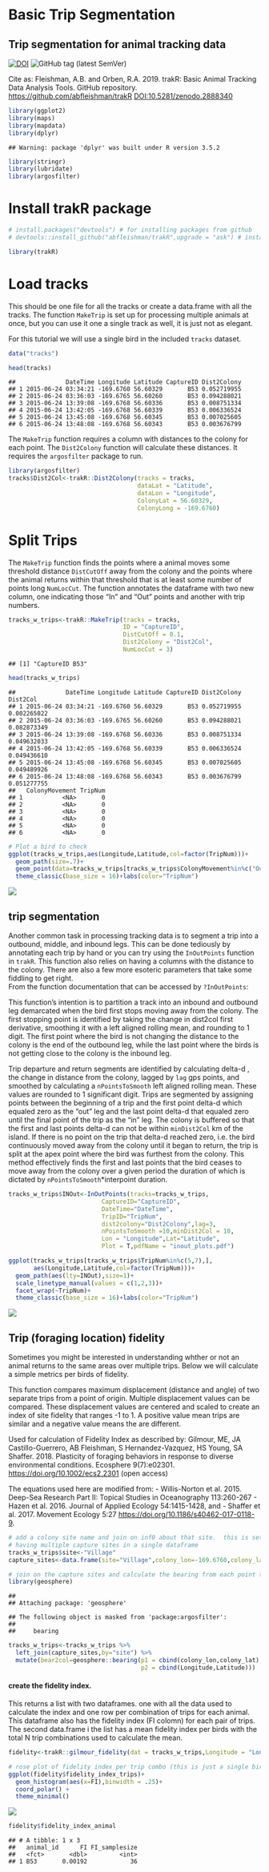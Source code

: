 Basic Trip Segmentation
================

## Trip segmentation for animal tracking data

[![DOI](https://zenodo.org/badge/DOI/10.5281/zenodo.2888340.svg)](https://doi.org/10.5281/zenodo.2888340)
![GitHub tag (latest
SemVer)](https://img.shields.io/github/tag/abfleishman/trakR.svg?color=blue&label=Version)

Cite as: Fleishman, A.B. and Orben, R.A. 2019. trakR: Basic Animal
Tracking Data Analysis Tools. GitHub repository.
<https://github.com/abfleishman/trakR> <DOI:10.5281/zenodo.2888340>

``` r
library(ggplot2)
library(maps)
library(mapdata)
library(dplyr)
```

    ## Warning: package 'dplyr' was built under R version 3.5.2

``` r
library(stringr)
library(lubridate)
library(argosfilter)
```

# Install trakR package

``` r
# install.packages("devtools") # for installing packages from github
# devtools::install_github("abfleishman/trakR",upgrade = "ask") # install my package

library(trakR)
```

# Load tracks

This should be one file for all the tracks or create a data.frame with
all the tracks. The function `MakeTrip` is set up for processing
multiple animals at once, but you can use it one a single track as well,
it is just not as elegant.

For this tutorial we will use a single bird in the included `tracks`
dataset.

``` r
data("tracks")

head(tracks)
```

    ##              DateTime Longitude Latitude CaptureID Dist2Colony
    ## 1 2015-06-24 03:34:21 -169.6760 56.60329       B53 0.052719955
    ## 2 2015-06-24 03:36:03 -169.6765 56.60260       B53 0.094288021
    ## 3 2015-06-24 13:39:08 -169.6768 56.60336       B53 0.008751334
    ## 4 2015-06-24 13:42:05 -169.6768 56.60339       B53 0.006336524
    ## 5 2015-06-24 13:45:08 -169.6768 56.60345       B53 0.007025605
    ## 6 2015-06-24 13:48:08 -169.6768 56.60343       B53 0.003676799

The `MakeTrip` function requires a column with distances to the colony
for each point. The `Dist2Colony` function will calculate these
distances. It requires the `argosfilter` package to run.

``` r
library(argosfilter)
tracks$Dist2Col<-trakR::Dist2Colony(tracks = tracks, 
                                    dataLat = "Latitude",
                                    dataLon = "Longitude",
                                    ColonyLat = 56.60329,
                                    ColonyLong = -169.6760)
```

# Split Trips

The `MakeTrip` function finds the points where a animal moves some
threshold distance `DistCutOff` away from the colony and the points
where the animal returns within that threshold that is at least some
number of points long `NumLocCut`. The function annotates the dataframe
with two new column, one indicating those “In” and “Out” points and
another with trip numbers.

``` r
tracks_w_trips<-trakR::MakeTrip(tracks = tracks,
                                ID = "CaptureID",
                                DistCutOff = 0.1,
                                Dist2Colony = "Dist2Col",
                                NumLocCut = 3)
```

    ## [1] "CaptureID B53"

``` r
head(tracks_w_trips)
```

    ##              DateTime Longitude Latitude CaptureID Dist2Colony    Dist2Col
    ## 1 2015-06-24 03:34:21 -169.6760 56.60329       B53 0.052719955 0.002265022
    ## 2 2015-06-24 03:36:03 -169.6765 56.60260       B53 0.094288021 0.082873349
    ## 3 2015-06-24 13:39:08 -169.6768 56.60336       B53 0.008751334 0.049632033
    ## 4 2015-06-24 13:42:05 -169.6768 56.60339       B53 0.006336524 0.049436610
    ## 5 2015-06-24 13:45:08 -169.6768 56.60345       B53 0.007025605 0.049489926
    ## 6 2015-06-24 13:48:08 -169.6768 56.60343       B53 0.003676799 0.051277755
    ##   ColonyMovement TripNum
    ## 1           <NA>       0
    ## 2           <NA>       0
    ## 3           <NA>       0
    ## 4           <NA>       0
    ## 5           <NA>       0
    ## 6           <NA>       0

``` r
# Plot a bird to check
ggplot(tracks_w_trips,aes(Longitude,Latitude,col=factor(TripNum)))+
  geom_path(size=.7)+
  geom_point(data=tracks_w_trips[tracks_w_trips$ColonyMovement%in%c("Out","In"),])+
  theme_classic(base_size = 16)+labs(color="TripNum")
```

![](README_files/figure-gfm/make%20trips-1.png)<!-- -->

## trip segmentation

Another common task in processing tracking data is to segment a trip
into a outbound, middle, and inbound legs. This can be done tediously by
annotating each trip by hand or you can try using the `InOutPoints`
function in `trakR`. This function also relies on having a columns with
the distance to the colony. There are also a few more esoteric
parameters that take some fiddling to get right.  
From the function documentation that can be accessed by `?InOutPoints`:

This function’s intention is to partition a track into an inbound and
outbound leg demarcated when the bird first stops moving away from the
colony. The first stopping point is identified by taking the change in
dist2col first derivative, smoothing it with a left aligned rolling
mean, and rounding to 1 digit. The first point where the bird is not
changing the distance to the colony is the end of the outbound leg,
while the last point where the birds is not getting close to the colony
is the inbound leg.

Trip departure and return segments are identified by calculating delta-d
, the change in distance from the colony, lagged by `lag` gps points,
and smoothed by calculating a `nPointsToSmooth` left aligned rolling
mean. These values are rounded to 1 significant digit. Trips are
segmented by assigning points between the beginning of a trip and the
first point delta-d which equaled zero as the “out” leg and the last
point delta-d that equaled zero until the final point of the trip as the
“in” leg. The colony is buffered so that the first and last points
delta-d can not be within `minDist2Col` km of the island. If there is no
point on the trip that delta-d reached zero, i.e. the bird continuously
moved away from the colony until it began to return, the trip is split
at the apex point where the bird was furthest from the colony. This
method effectively finds the first and last points that the bird ceases
to move away from the colony over a given period the duration of which
is dictated by `nPointsToSmooth`\*interpoint duration.

``` r
tracks_w_trips$INOut<-InOutPoints(tracks=tracks_w_trips,
                          CaptureID="CaptureID",
                          DateTime="DateTime",
                          TripID="TripNum",
                          dist2colony="Dist2Colony",lag=3,
                          nPointsToSmooth =10,minDist2Col = 10,
                          Lon = "Longitude",Lat="Latitude",
                          Plot = T,pdfName = "inout_plots.pdf")

ggplot(tracks_w_trips[tracks_w_trips$TripNum%in%c(5,7),],
       aes(Longitude,Latitude,col=factor(TripNum)))+
  geom_path(aes(lty=INOut),size=1)+
  scale_linetype_manual(values = c(1,2,3))+
  facet_wrap(~TripNum)+
  theme_classic(base_size = 16)+labs(color="TripNum")
```

![](README_files/figure-gfm/unnamed-chunk-1-1.png)<!-- -->

## Trip (foraging location) fidelity

Sometimes you might be interested in understanding whther or not an
animal returns to the same areas over multiple trips. Below we will
calculate a simple metrics per birds of fidelity.

This function compares maximum displacement (distance and angle) of two
separate trips from a point of origin. Multiple displacement values can
be compared. These displacement values are centered and scaled to create
an index of site fidelity that ranges -1 to 1. A positive value mean
trips are similar and a negative value means the are different.

Used for calculation of Fidelity Index as described by: Gilmour, ME, JA
Castillo-Guerrero, AB Fleishman, S Hernandez-Vazquez, HS Young, SA
Shaffer. 2018. Plasticity of foraging behaviors in response to diverse
environmental conditions. Ecosphere 9(7):e02301.
<https://doi.org/10.1002/ecs2.2301> (open access)

The equations used here are modified from: - Willis-Norton et al. 2015.
Deep-Sea Research Part II: Topical Studies in Oceanography 113:260-267 -
Hazen et al. 2016. Journal of Applied Ecology 54:1415-1428, and -
Shaffer et al. 2017. Movement Ecology 5:27
<https://doi.org/10.1186/s40462-017-0118-9>.

``` r
# add a colony site name and join on inf0 about that site.  this is set up for
# having multiple capture sites in a single dataframe
tracks_w_trips$site<-"Village"
capture_sites<-data.frame(site="Village",colony_lon=-169.6760,colony_lat= 56.60329,stringsAsFactors = F)

# join on the capture sites and calculate the bearing from each point to the colony
library(geosphere)
```

    ## 
    ## Attaching package: 'geosphere'

    ## The following object is masked from 'package:argosfilter':
    ## 
    ##     bearing

``` r
tracks_w_trips<-tracks_w_trips %>%
  left_join(capture_sites,by="site") %>%
  mutate(bear2col=geosphere::bearing(p1 = cbind(colony_lon,colony_lat),
                                     p2 = cbind(Longitude,Latitude)))
```

#### create the fidelity index.

This returns a list with two dataframes. one with all the data used to
calculate the index and one row per combination of trips for each
animal. This dataframe also has the fidelity index (FI colomn) for each
pair of trips. The second data.frame i the list has a mean fidelity
index per birds with the total N trip combinations used to calculate the
mean.

``` r
fidelity<-trakR::gilmour_fidelity(dat = tracks_w_trips,Longitude = "Longitude",Latitude = "Latitude",animal_id = "CaptureID",trip_id = "TripNum",distance2colony = "Dist2Colony",bear2col = "bear2col")

# rose plot of fidelity index per trip combo (this is just a single bird)
ggplot(fidelity$fidelity_index_trips)+
  geom_histogram(aes(x=FI),binwidth = .25)+
  coord_polar() +
  theme_minimal()
```

![](README_files/figure-gfm/unnamed-chunk-3-1.png)<!-- -->

``` r
fidelity$fidelity_index_animal
```

    ## # A tibble: 1 x 3
    ##   animal_id      FI FI_samplesize
    ##   <fct>       <dbl>         <int>
    ## 1 B53       0.00192            36
